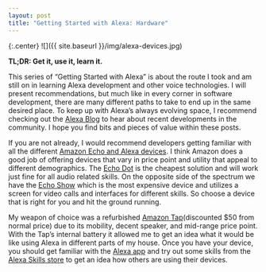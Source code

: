 ```yaml
---
layout: post
title: "Getting Started with Alexa: Hardware"
---
```


{:.center}
![]({{ site.baseurl }}/img/alexa-devices.jpg)

**TL;DR: Get it, use it, learn it.**

This series of “Getting Started with Alexa” is about the route I took and am still on in learning Alexa development and other voice technologies. I will present recommendations, but much like in every corner in software development, there are many different paths to take to end up in the same desired place. To keep up with Alexa’s always evolving space, I recommend checking out the [Alexa Blog](https://developer.amazon.com/blogs/alexa/) to hear about recent developments in the community. I hope you find bits and pieces of value within these posts.

If you are not already, I would recommend developers getting familiar with all the different [Amazon Echo and Alexa devices](https://www.amazon.com/Amazon-Echo-And-Alexa-Devices/b?ie=UTF8&node=9818047011). I think Amazon does a good job of offering devices that vary in price point and utility that appeal to different demographics. The [Echo Dot](https://www.amazon.com/gp/product/B01DFKC2SO?ref=ODS_HA_B_surl&tag=googhydr-20&hvadid=226613413367&hvpos=1t1&hvnetw=g&hvrand=1917776945554641835&hvpone=&hvptwo=&hvqmt=e&hvdev=c&hvdvcmdl=&hvlocint=&hvlocphy=9030008&hvtargid=kwd-296997964291&ref=pd_sl_4ee0m9kexv_e) is the cheapest solution and will work just fine for all audio related skills. On the opposite side of the spectrum we have the [Echo Show](https://www.amazon.com/dp/B01J24C0TI?tag=googhydr-20&hvadid=227508954212&hvpos=1t1&hvnetw=g&hvrand=2238288922823346241&hvpone=&hvptwo=&hvqmt=e&hvdev=c&hvdvcmdl=&hvlocint=&hvlocphy=9030008&hvtargid=kwd-310736619495&ref=pd_sl_1foyxz097s_e) which is the most expensive device and utilizes a screen for video calls and interfaces for different skills. So choose a device that is right for you and hit the ground running. 

My weapon of choice was a refurbished [Amazon Tap](https://www.amazon.com/dp/B01BH83OOM)(discounted $50 from normal price) due to its mobility, decent speaker, and mid-range price point. With the Tap’s internal battery it allowed me to get an idea what it would be like using Alexa in different parts of my house. Once you have your device, you should get familiar with the [Alexa app](https://www.amazon.com/dp/B00P03D4D2/?tag=googhydr-20&hvadid=181928369660&hvpos=1t1&hvnetw=g&hvrand=17394723695098320277&hvpone=&hvptwo=&hvqmt=e&hvdev=c&hvdvcmdl=&hvlocint=&hvlocphy=9030008&hvtargid=kwd-33514032209&ref=pd_sl_932wwntapj_e_p20) and try out some skills from the [Alexa Skills store](https://www.amazon.com/b?node=13727921011) to get an idea how others are using their devices.

